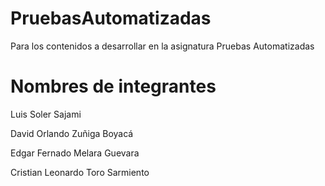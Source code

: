 # PruebasAutomatizadas
Para los contenidos a desarrollar en la asignatura Pruebas Automatizadas

# Nombres de integrantes

Luis Soler Sajami

David Orlando Zuñiga Boyacá

Edgar Fernado Melara Guevara

Cristian Leonardo Toro Sarmiento
